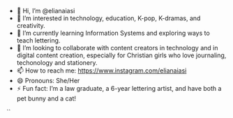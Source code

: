 - 👋 Hi, I’m @elianaiasi
- 👀 I’m interested in technology, education, K-pop, K-dramas, and creativity.
- 🌱 I’m currently learning Information Systems and exploring ways to teach lettering.
- 💞️ I’m looking to collaborate with content creators in technology and in digital content creation, especially for Christian girls who love journaling, techonology and stationery.
- 📫 How to reach me: https://www.instagram.com/elianaiasi
- 😄 Pronouns: She/Her
- ⚡ Fun fact: I’m a law graduate, a 6-year lettering artist, and have both a pet bunny and a cat!

``

<!---
elianaiasi/elianaiasi is a ✨ special ✨ repository because its `README.md` (this file) appears on your GitHub profile.
You can click the Preview link to take a look at your changes.
--->
